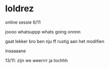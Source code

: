 # loldrez
online sessie 6/11

joooo whatsuppp
whats going onnnn


gaat lekker bro ben nju ff rustig aan het modifien 

insaaaane


13/11: zijn we weerrrr ja tochhh
